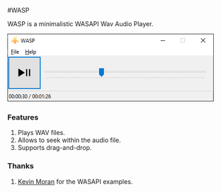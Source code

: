 #WASP

WASP is a minimalistic WASAPI Wav Audio Player.

![WASP](./Images/wasp.png)

### Features
1. Plays WAV files.
2. Allows to seek within the audio file.
3. Supports drag-and-drop.

### Thanks
1. [Kevin Moran](https://github.com/kevinmoran/BeginnerWASAPI) for the WASAPI examples.
